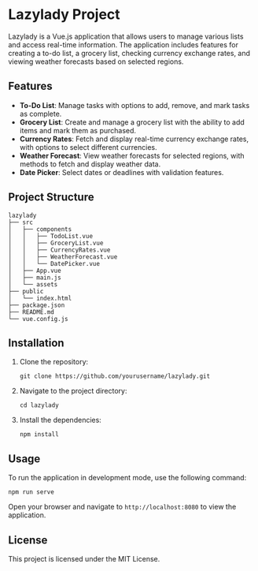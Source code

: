 # Lazylady Project

Lazylady is a Vue.js application that allows users to manage various lists and access real-time information. The application includes features for creating a to-do list, a grocery list, checking currency exchange rates, and viewing weather forecasts based on selected regions.

## Features

- **To-Do List**: Manage tasks with options to add, remove, and mark tasks as complete.
- **Grocery List**: Create and manage a grocery list with the ability to add items and mark them as purchased.
- **Currency Rates**: Fetch and display real-time currency exchange rates, with options to select different currencies.
- **Weather Forecast**: View weather forecasts for selected regions, with methods to fetch and display weather data.
- **Date Picker**: Select dates or deadlines with validation features.

## Project Structure

```
lazylady
├── src
│   ├── components
│   │   ├── TodoList.vue
│   │   ├── GroceryList.vue
│   │   ├── CurrencyRates.vue
│   │   ├── WeatherForecast.vue
│   │   └── DatePicker.vue
│   ├── App.vue
│   ├── main.js
│   └── assets
├── public
│   └── index.html
├── package.json
├── README.md
└── vue.config.js
```

## Installation

1. Clone the repository:
   ```
   git clone https://github.com/yourusername/lazylady.git
   ```
2. Navigate to the project directory:
   ```
   cd lazylady
   ```
3. Install the dependencies:
   ```
   npm install
   ```

## Usage

To run the application in development mode, use the following command:
```
npm run serve
```
Open your browser and navigate to `http://localhost:8080` to view the application.

## License

This project is licensed under the MIT License.